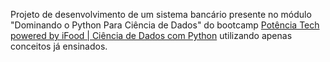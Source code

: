 Projeto de desenvolvimento de um sistema bancário presente no módulo "Dominando o Python Para Ciência de Dados" do bootcamp [Potência Tech powered by iFood | Ciência de Dados com Python](https://www.dio.me/bootcamp/potencia-tech-powered-ifood-ciencias-de-dados-com-python) utilizando apenas conceitos já ensinados.
